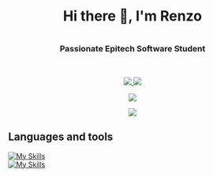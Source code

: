 # <h1 align="center">Hi there 👋, I'm Renzo</h1>
# <h3 align="center">Passionate Epitech Software Student</h3>
<br/>
<p align="center" dir="auto">
  <a href="https://www.epitech.eu" rel="nofollow">
      <img src="https://camo.githubusercontent.com/4e447709f44a2c16c44d136a71392c1f93eaeae0da36bb1d04aeee935a77c137/68747470733a2f2f696d672e736869656c64732e696f2f62616467652f457069746563682d3161326236643f7374796c653d666f722d7468652d6261646765266c6f676f3d2f652f266c6f676f436f6c6f723d7768697465" data-canonical-src="https://img.shields.io/badge/Epitech-1a2b6d?style=for-the-badge&amp;logo=/e/&amp;logoColor=white" style="max-width: 100%;">
  </a>
  <a href="https://www.linkedin.com/in/renzomaggiori" rel="nofollow">
        <img src="https://camo.githubusercontent.com/591c02e8ff595d43e0b35b1b29aed639a7154b959cd8f8c854b9e176d885b094/68747470733a2f2f696d672e736869656c64732e696f2f62616467652f4c696e6b6564496e2d3030373742353f7374796c653d666f722d7468652d6261646765266c6f676f3d6c696e6b6564696e266c6f676f436f6c6f723d7768697465" data-canonical-src="https://img.shields.io/badge/LinkedIn-0077B5?style=for-the-badge&amp;logo=linkedin&amp;logoColor=white" style="max-width: 100%;">
    </a>
</p>

<p align="center">
  <a href="https://github.com/anuraghazra/github-readme-stats">
    <img src="https://github-readme-stats.vercel.app/api?username=renzomaggiori&show_icons=true&theme=radical" />
  </a>
</p>

<p align="center">
    <a href="https://github.com/anuraghazra/convoychat">
      <img src="https://github-readme-stats.vercel.app/api/top-langs/?username=renzomaggiori&layout=compact&theme=radical" />
    </a>
</p>

## Languages and tools
  [![My Skills](https://skillicons.dev/icons?i=c,cpp,ts,js,html,css,react,tailwind,nextjs)](https://skillicons.dev)
  <br/>
  [![My Skills](https://skillicons.dev/icons?i=nodejs,mongodb,docker,java,py,github,git,vscode,figma)](https://skillicons.dev)
